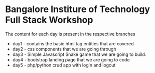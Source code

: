 # Bangalore Institure of Technology Full Stack Workshop

The content for each day is present in the respective branches

- day1 - contains the basic html tag entities that are covered.
- day2 - css components that we are going through
- day3 - Simple Javascript Snake game that we are going to build.
- day4 - bootstrap landing page that we are going to code
- day5 - php/python crud app with login and logout
